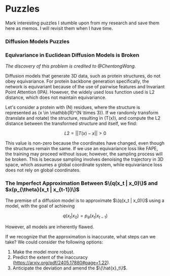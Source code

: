# Puzzles 
Mark interesting puzzles I stumble upon from my research and save them here as memos. I will revisit them when I have time.

### Diffusion Models Puzzles

### Equivariance in Euclidean Diffusion Models is Broken

*The discovery of this problem is credited to @ChentongWang.*

Diffusion models that generate 3D data, such as protein structures, do not obey equivariance. For protein backbone generation specifically, the network is equivariant because of the use of pairwise features and Invariant Point Attention (IPA). However, the widely used loss function used is L2 distance, which does not maintain equivariance. 

Let's consider a protein with \(N\) residues, where the structure is represented as \(x \in \mathbb{R}^{N \times 3}\). If we randomly transform (translate and rotate) the structure, resulting in \(T(x)\), and compute the L2 distance between the transformed structure and itself, we find:

$$
L2 = ||T(x) - x|| > 0
$$

This value is non-zero because the coordinates have changed, even though the structures remain the same. If we use an equivariance loss like FAPE, the training may proceed without issue; however, the sampling process will be broken. This is because sampling involves denoising the trajectory in 3D space, which assumes a global coordinate system, while equivariance loss does not rely on global coordinates.

### The Imperfect Approximation Between $\(q(x_t | x_0)\)$ and $x(p_{\theta}(x_t | x_{t-1})\)$

The premise of a diffusion model is to approximate $\(q(x_t | x_0)\)$ using a model, with the goal of achieving 

$$
q(x_t | x_0) = p_{\theta}(x_t | x_{t-1})
$$ 

However, all models are inherently flawed. 

If we recognize that the approximation is inaccurate, what steps can we take? We could consider the following options: 
1. Make the model more robust. 
2. Predict the extent of the inaccuracy (https://arxiv.org/pdf/2405.17880#page=1.22). 
3. Anticipate the deviation and amend the  $\(\hat{x}_t\)$.
